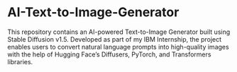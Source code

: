 # AI-Text-to-Image-Generator
This repository contains an AI-powered Text-to-Image Generator built using Stable Diffusion v1.5. Developed as part of my IBM Internship, the project enables users to convert natural language prompts into high-quality images with the help of Hugging Face’s Diffusers, PyTorch, and Transformers libraries.
